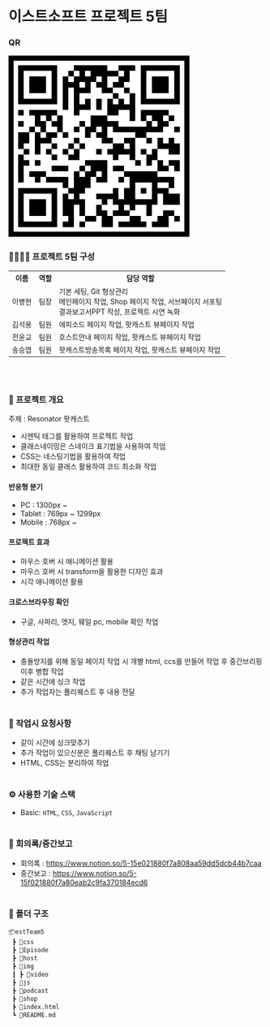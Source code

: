 # 이스트소프트 프로젝트 5팀
### QR
<img src="./img/qr.png">
<br>

### :family_man_man_boy_boy: 프로젝트 5팀 구성
<table>
    <tr>
        <th>이름</th>
        <th>역할</th>
        <th>담당 역할</th>
    </tr>
    <tr>
        <td>이병현</td>
        <td>팀장</td>
        <td>기본 세팅, Git 형상관리<br>메인페이지 작업, Shop 페이지 작업, 서브페이지 서포팅<br>결과보고서PPT 작성, 프로젝트 시연 녹화</td>
    </tr>
    <tr>
        <td>김석용</td>
        <td>팀원</td>
        <td>에피소드 페이지 작업, 팟캐스트 뷰페이지 작업</td>
    </tr>
    <tr>
        <td>전윤교</td>
        <td>팀원</td>
        <td>호스트안내 페이지 작업, 팟캐스트 뷰페이지 작업</td>
    </tr>
    <tr>
        <td>송승엽</td>
        <td>팀원</td>
        <td>팟캐스트방송목록 페이지 작업, 팟캐스트 뷰페이지 작업</td>
    </tr>
<table>
<br><br>

### :receipt: 프로젝트 개요
주제 : Resonator 팟캐스트
- 시멘틱 태그를 활용하여 프로젝트 작업
- 클래스네이밍은 스네이크 표기법을 사용하여 작업
- CSS는 네스팅기법을 활용하여 작업
- 최대한 동일 클래스 활용하여 코드 최소화 작업

#### 반응형 분기
- PC : 1300px ~
- Tablet : 769px ~ 1299px 
- Mobile : 768px ~

#### 프로젝트 효과
- 마우스 호버 시 애니메이션 활용
- 마우스 호버 시 transform을 활용한 디자인 효과
- 시각 애니메이션 활용

#### 크로스브라우징 확인
- 구글, 사파리, 엣지, 웨일 pc, mobile 확인 작업

#### 형상관리 작업
- 충돌방지를 위해 동일 페이지 작업 시 개별 html, ccs를 만들어 작업 후 중간브리핑 이후 병합 작업
- 같은 시간에 싱크 작업
- 추가 작업자는 풀리퀘스트 후 내용 전달
<br><br>

### :martial_arts_uniform: 작업시 요청사항
- 같이 시간에 싱크맞추기
- 추가 작업이 있으신분은 풀리퀘스트 후 채팅 남기기
- HTML, CSS는 분리하여 작업
<br><br>

### :gear:️ 사용한 기술 스택
- Basic: `HTML`, `CSS`, `JavaScript`
<br><br>

### :calendar: 회의록/중간보고
- 회의록 : https://www.notion.so/5-15e021880f7a808aa59dd5dcb44b7caa
- 중간보고 : https://www.notion.so/5-15f021880f7a80eab2c9fa370184ecd6
<br><br>

### :open_file_folder: 폴더 구조
```
📦estTeam5
 ┣ 📂css
 ┣ 📂Episode
 ┣ 📂host
 ┣ 📂img
 ┃ ┣ 📂video
 ┣ 📂js
 ┣ 📂podcast
 ┣ 📂shop
 ┣ 📜index.html
 ┗ 📜README.md
 ```
